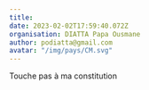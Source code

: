 ```yaml
---
title: 
date: 2023-02-02T17:59:40.072Z
organisation: DIATTA Papa Ousmane 
author: podiatta@gmail.com
avatar: "/img/pays/CM.svg"
---
```


Touche pas à ma constitution 